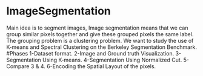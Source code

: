 # ImageSegmentation
Main idea is to segment images, Image segmentation means that we can group similar pixels together and give these grouped pixels the same label. The grouping problem is a clustering problem. We want to study the use of K-means and Spectral Clustering on the Berkeley Segmentation Benchmark.
#Phases
1-Dataset format.
2-Image and Ground truth Visualization.
3-Segmentation Using K-means.
4-Segmentation Using Normalized Cut.
5-Compare 3 & 4.
6-Encoding the Spatial Layout of the pixels.

